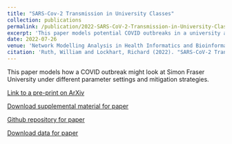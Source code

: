 ```yaml
---
title: "SARS-Cov-2 Transmission in University Classes"
collection: publications
permalink: /publication/2022-SARS-CoV-2-Transmission-in-University-Classes
excerpt: 'This paper models potential COVID outbreaks in a university and the effects of control strategies.'
date: 2022-07-26
venue: 'Network Modelling Analysis in Health Informatics and Bioinformatics'
citation: 'Ruth, William and Lockhart, Richard (2022). "SARS-CoV-2 Transmission in University Classes". <i>Network Modelling Analysis in Health Informatics and Bioinformatics</i>, 2022. In Press.'
---
```

This paper models how a COVID outbreak might look at Simon Fraser University under different parameter settings and mitigation strategies.

[Link to a pre-print on ArXiv](<https://doi.org/10.48550/arXiv.2104.12769>)

[Download supplemental material for paper](<http://wruth1.github.io/files/Ruth and Lockhart - 2022/Supplemental Material - July 7 2022.pdf>)

[Github repository for paper](<https://github.com/wruth1/SARS-CoV-2_Transmission_in_University_Classes>)

[Download data for paper](<https://github.com/wruth1/SARS-CoV-2_Transmission_in_University_Classes/tree/master/Data>)

<!---
This is an HTML comment

Recommended citation: Ruth, William and Lockhart, Richard (2022). "SARS-CoV-2 Transmission in University Classes" <i>Arxiv</i>. doi: https://doi.org/10.48550/arXiv.2104.12769.

From preamble, between `venue' and `citation':
paperurl: 'http://wruth1.github.io/files/Ruth and Lockhart - 2022/Network Analysis - 2022Jul19.pdf'
-->

